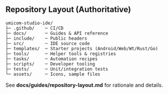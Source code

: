 <!-- Created by: Umicom Foundation | Author: Sammy Hegab | Date: 2025-10-02 | MIT -->

## Repository Layout (Authoritative)

```
umicom-studio-ide/
├─ .github/    ─ CI/CD
├─ docs/       ─ Guides & API reference
├─ include/    ─ Public headers
├─ src/        ─ IDE source code
├─ templates/  ─ Starter projects (Android/Web/Wt/Rust/Go)
├─ tools/      ─ Helper tools & registries
├─ tasks/      ─ Automation recipes
├─ scripts/    ─ Developer tooling
├─ tests/      ─ Unit/integration tests
└─ assets/     ─ Icons, sample files
```

See **docs/guides/repository-layout.md** for rationale and details.
